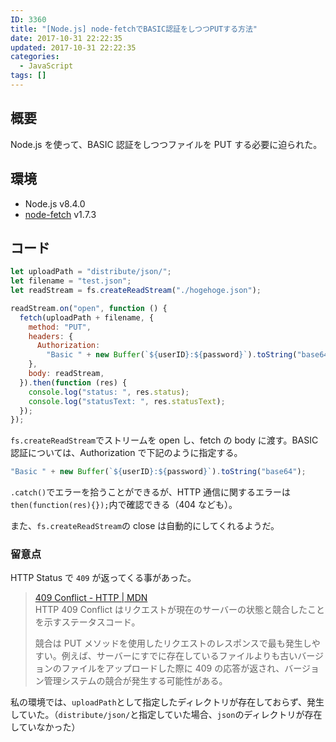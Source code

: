 ```yaml
---
ID: 3360
title: "[Node.js] node-fetchでBASIC認証をしつつPUTする方法"
date: 2017-10-31 22:22:35
updated: 2017-10-31 22:22:35
categories:
  - JavaScript
tags: []
---
```


## 概要

Node.js を使って、BASIC 認証をしつつファイルを PUT する必要に迫られた。

## 環境

- Node.js v8.4.0
- [node-fetch](https://www.npmjs.com/package/node-fetch) v1.7.3

## コード

```js
let uploadPath = "distribute/json/";
let filename = "test.json";
let readStream = fs.createReadStream("./hogehoge.json");

readStream.on("open", function () {
  fetch(uploadPath + filename, {
    method: "PUT",
    headers: {
      Authorization:
        "Basic " + new Buffer(`${userID}:${password}`).toString("base64"),
    },
    body: readStream,
  }).then(function (res) {
    console.log("status: ", res.status);
    console.log("statusText: ", res.statusText);
  });
});
```

`fs.createReadStream`でストリームを open し、fetch の body に渡す。BASIC 認証については、Authorization で下記のように指定する。

```js
"Basic " + new Buffer(`${userID}:${password}`).toString("base64");
```

`.catch()`でエラーを拾うことができるが、HTTP 通信に関するエラーは`then(function(res){});`内で確認できる（404 なども）。

また、`fs.createReadStream`の close は自動的にしてくれるようだ。

### 留意点

HTTP Status で `409` が返ってくる事があった。

> [409 Conflict - HTTP | MDN](https://developer.mozilla.org/ja/docs/Web/HTTP/Status/409)  
> HTTP 409 Conflict はリクエストが現在のサーバーの状態と競合したことを示すステータスコード。
>
> 競合は PUT メソッドを使用したリクエストのレスポンスで最も発生しやすい。例えば、サーバーにすでに存在しているファイルよりも古いバージョンのファイルをアップロードした際に 409 の応答が返され、バージョン管理システムの競合が発生する可能性がある。

私の環境では、`uploadPath`として指定したディレクトリが存在しておらず、発生していた。（`distribute/json/`と指定していた場合、`json`のディレクトリが存在していなかった）
